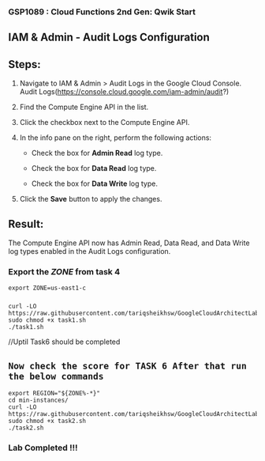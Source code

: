 ### GSP1089 : Cloud Functions 2nd Gen: Qwik Start 


## IAM & Admin - Audit Logs Configuration

## Steps:

1. Navigate to IAM & Admin > Audit Logs in the Google Cloud Console. Audit Logs(https://console.cloud.google.com/iam-admin/audit?)

2. Find the Compute Engine API in the list.

3. Click the checkbox next to the Compute Engine API.

4. In the info pane on the right, perform the following actions:

   - Check the box for **Admin Read** log type.
   
   - Check the box for **Data Read** log type.
   
   - Check the box for **Data Write** log type.

5. Click the **Save** button to apply the changes.

## Result:

The Compute Engine API now has Admin Read, Data Read, and Data Write log types enabled in the Audit Logs configuration.

### Export the ***ZONE*** from task 4

```
export ZONE=us-east1-c
```


###
###

```
curl -LO https://raw.githubusercontent.com/tariqsheikhsw/GoogleCloudArchitectLabs/main/Solutions/GSP1089/task1.sh
sudo chmod +x task1.sh
./task1.sh
```

//Uptil Task6 should be completed 

## ``` Now check the score for TASK 6 After that run the below commands ```


```
export REGION="${ZONE%-*}"
cd min-instances/
curl -LO https://raw.githubusercontent.com/tariqsheikhsw/GoogleCloudArchitectLabs/main/Solutions/GSP1089/task2.sh
sudo chmod +x task2.sh
./task2.sh
```

### Lab Completed !!! 
